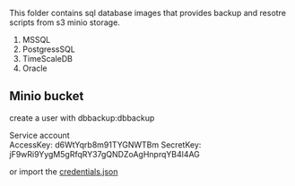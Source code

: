 This folder contains sql database images that provides backup and resotre
scripts from s3 minio storage.

1. MSSQL
2. PostgressSQL
3. TimeScaleDB
4. Oracle


## Minio bucket
create a user with 
dbbackup:dbbackup

Service account  
AccessKey: d6WtYqrb8m91TYGNWTBm
SecretKey: jF9wRi9YygM5gRfqRY37gQNDZoAgHnprqYB4l4AG

or import the [credentials.json](credentials.json)
